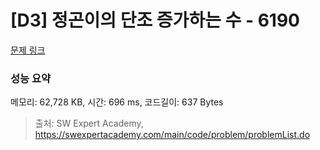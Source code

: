 # [D3] 정곤이의 단조 증가하는 수 - 6190 

[문제 링크](https://swexpertacademy.com/main/code/problem/problemDetail.do?contestProbId=AWcPjEuKAFgDFAU4) 

### 성능 요약

메모리: 62,728 KB, 시간: 696 ms, 코드길이: 637 Bytes



> 출처: SW Expert Academy, https://swexpertacademy.com/main/code/problem/problemList.do